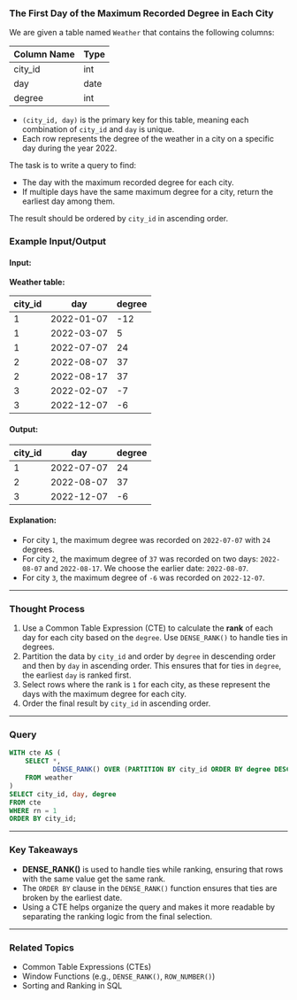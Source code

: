 ### The First Day of the Maximum Recorded Degree in Each City

We are given a table named `Weather` that contains the following columns:

| Column Name | Type |
|-------------|------|
| city_id     | int  |
| day         | date |
| degree      | int  |

- `(city_id, day)` is the primary key for this table, meaning each combination of `city_id` and `day` is unique.
- Each row represents the degree of the weather in a city on a specific day during the year 2022.

The task is to write a query to find:
- The day with the maximum recorded degree for each city.
- If multiple days have the same maximum degree for a city, return the earliest day among them.

The result should be ordered by `city_id` in ascending order.

### Example Input/Output

#### Input:
**Weather table:**

| city_id | day        | degree |
|---------|------------|--------|
| 1       | 2022-01-07 | -12    |
| 1       | 2022-03-07 | 5      |
| 1       | 2022-07-07 | 24     |
| 2       | 2022-08-07 | 37     |
| 2       | 2022-08-17 | 37     |
| 3       | 2022-02-07 | -7     |
| 3       | 2022-12-07 | -6     |

#### Output:

| city_id | day        | degree |
|---------|------------|--------|
| 1       | 2022-07-07 | 24     |
| 2       | 2022-08-07 | 37     |
| 3       | 2022-12-07 | -6     |

#### Explanation:
- For city `1`, the maximum degree was recorded on `2022-07-07` with `24` degrees.
- For city `2`, the maximum degree of `37` was recorded on two days: `2022-08-07` and `2022-08-17`. We choose the earlier date: `2022-08-07`.
- For city `3`, the maximum degree of `-6` was recorded on `2022-12-07`.

---

### Thought Process
1. Use a Common Table Expression (CTE) to calculate the **rank** of each day for each city based on the `degree`. Use `DENSE_RANK()` to handle ties in degrees.
2. Partition the data by `city_id` and order by `degree` in descending order and then by `day` in ascending order. This ensures that for ties in `degree`, the earliest `day` is ranked first.
3. Select rows where the rank is `1` for each city, as these represent the days with the maximum degree for each city.
4. Order the final result by `city_id` in ascending order.

---

### Query
```sql
WITH cte AS (
    SELECT *,
           DENSE_RANK() OVER (PARTITION BY city_id ORDER BY degree DESC, day) AS rn
    FROM weather
)
SELECT city_id, day, degree 
FROM cte
WHERE rn = 1
ORDER BY city_id;
```

---

### Key Takeaways
- **DENSE_RANK()** is used to handle ties while ranking, ensuring that rows with the same value get the same rank.
- The `ORDER BY` clause in the `DENSE_RANK()` function ensures that ties are broken by the earliest date.
- Using a CTE helps organize the query and makes it more readable by separating the ranking logic from the final selection.

---

### Related Topics
- Common Table Expressions (CTEs)
- Window Functions (e.g., `DENSE_RANK()`, `ROW_NUMBER()`)
- Sorting and Ranking in SQL


